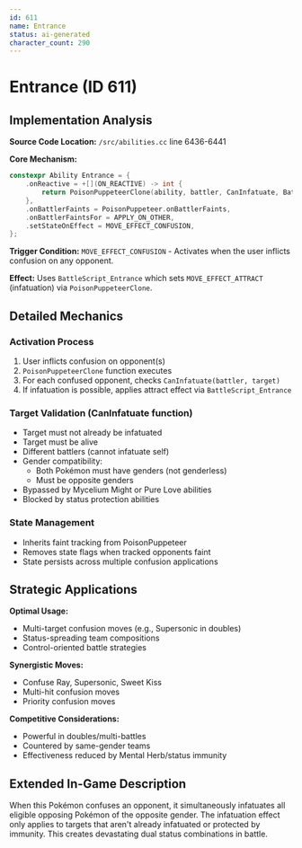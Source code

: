 ```yaml
---
id: 611
name: Entrance
status: ai-generated
character_count: 290
---
```


# Entrance (ID 611)

## Implementation Analysis

**Source Code Location:** `/src/abilities.cc` line 6436-6441

**Core Mechanism:**
```cpp
constexpr Ability Entrance = {
    .onReactive = +[](ON_REACTIVE) -> int { 
        return PoisonPuppeteerClone(ability, battler, CanInfatuate, BattleScript_Entrance); 
    },
    .onBattlerFaints = PoisonPuppeteer.onBattlerFaints,
    .onBattlerFaintsFor = APPLY_ON_OTHER,
    .setStateOnEffect = MOVE_EFFECT_CONFUSION,
};
```

**Trigger Condition:** `MOVE_EFFECT_CONFUSION` - Activates when the user inflicts confusion on any opponent.

**Effect:** Uses `BattleScript_Entrance` which sets `MOVE_EFFECT_ATTRACT` (infatuation) via `PoisonPuppeteerClone`.

## Detailed Mechanics

### Activation Process
1. User inflicts confusion on opponent(s)
2. `PoisonPuppeteerClone` function executes
3. For each confused opponent, checks `CanInfatuate(battler, target)`
4. If infatuation is possible, applies attract effect via `BattleScript_Entrance`

### Target Validation (CanInfatuate function)
- Target must not already be infatuated
- Target must be alive
- Different battlers (cannot infatuate self)
- Gender compatibility:
  - Both Pokémon must have genders (not genderless)
  - Must be opposite genders
- Bypassed by Mycelium Might or Pure Love abilities
- Blocked by status protection abilities

### State Management
- Inherits faint tracking from PoisonPuppeteer
- Removes state flags when tracked opponents faint
- State persists across multiple confusion applications

## Strategic Applications

**Optimal Usage:**
- Multi-target confusion moves (e.g., Supersonic in doubles)
- Status-spreading team compositions
- Control-oriented battle strategies

**Synergistic Moves:**
- Confuse Ray, Supersonic, Sweet Kiss
- Multi-hit confusion moves
- Priority confusion moves

**Competitive Considerations:**
- Powerful in doubles/multi-battles
- Countered by same-gender teams
- Effectiveness reduced by Mental Herb/status immunity

## Extended In-Game Description
When this Pokémon confuses an opponent, it simultaneously infatuates all eligible opposing Pokémon of the opposite gender. The infatuation effect only applies to targets that aren't already infatuated or protected by immunity. This creates devastating dual status combinations in battle.